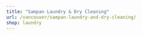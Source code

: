 ```yaml
---
title: "Sampan Laundry & Dry Cleaning"
url: /vancouver/sampan-laundry-and-dry-cleaning/
shop: laundry
---
```

